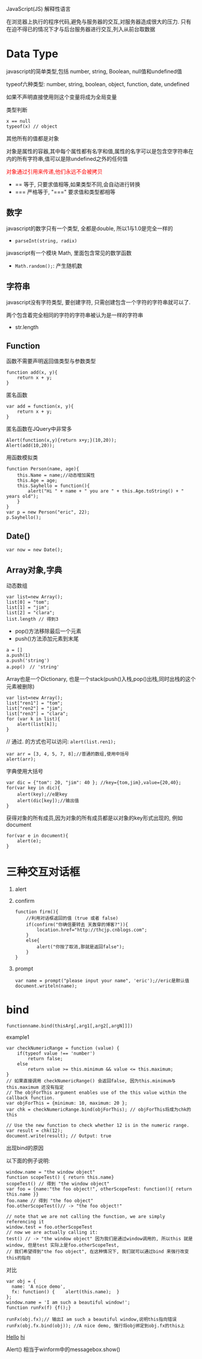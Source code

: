 JavaScript(JS) 解释性语言

在浏览器上执行的程序代码,避免与服务器的交互,对服务器造成很大的压力.
只有在迫不得已的情况下才与后台服务器进行交互,列入从前台取数据

# Data Type
javascript的简单类型,包括 number, string, Boolean, null值和undefined值

typeof六种类型:
number, string, boolean, object, function, date, undefined

如果不声明直接使用则这个变量将成为全局变量


类型判断
```
x == null
typeof(x) // object
```

其他所有的值都是对象

对象是属性的容器,其中每个属性都有名字和值,属性的名字可以是包含空字符串在内的所有字符串,值可以是除undefined之外的任何值

<font color="red">对象通过引用来传递,他们永远不会被拷贝</font>

- == 等于, 只要求值相等,如果类型不同,会自动进行转换
- === 严格等于, "===" 要求值和类型都相等

## 数字
javascript的数字只有一个类型, 全都是double, 所以1与1.0是完全一样的

- `parseInt(string, radix)`

javascript有一个模块 Math, 里面包含常见的数学函数

- `Math.random();`: 产生随机数

## 字符串
javascript没有字符类型, 要创建字符, 只需创建包含一个字符的字符串就可以了.

两个包含着完全相同的字符的字符串被认为是一样的字符串

- str.length

## Function
函数不需要声明返回值类型与参数类型
```
function add(x, y){
	return x + y;
}
```

匿名函数
```
var add = function(x, y){
	return x + y;
}
```

匿名函数在JQuery中非常多
```
Alert(function(x,y){return x+y;}(10,20));
Alert(add(10,20));
```

用函数模拟类
```
function Person(name, age){
	this.Name = name;//动态增加属性
	this.Age = age;
	this.Sayhello = function(){
		alert("Hi " + name + " you are " + this.Age.toString() + " years old");
	}
}
var p = new Person("eric", 22);
p.Sayhello();
```

## Date()
`var now = new Date();`

## Array对象,字典
动态数组
```
var list=new Array();
list[0] = "tom";
list[1] = "jim";
list[2] = "clara";
list.length // 得到3
```

- pop()方法移除最后一个元素
- push()方法添加元素到末尾
```
a = []
a.push(1)
a.push('string')
a.pop()　// 'string'
```

Array也是一个Dictionary, 也是一个stack(push()入栈,pop()出栈,同时出栈的这个元素被删除)
```
var list=new Array();
list["ren1"] = "tom";
list["ren2"] = "jim";
list["ren3"] = "clara";
for (var k in list){
	alert(list[k]);
}
```
// 通过. 的方式也可以访问: `alert(list.ren1);`

```
var arr = [3, 4, 5, 7, 8];//普通的数组,使用中括号
alert(arr);
```

字典使用大括号
```
var dic = {"tom": 20, "jim": 40 }; //key={tom,jim},value={20,40};
for(var key in dic){
	alert(key);//e是key
	alert(dic[key]);//输出值
}
```

获得对象的所有成员,因为对象的所有成员都是以对象的key形式出现的, 例如 document
```
for(var e in document){
	alert(e);
}
```

# 三种交互对话框

1. alert
1. confirm

	```
	function firm(){
		//利用对话框返回的值 (true 或者 false)
		if(confirm("你确信要转去 天轰穿的博客?")){
			location.href="http://thcjp.cnblogs.com";
		}
		else{
			alert("你按了取消,那就是返回false");
		}
	}
	```
1. prompt

	```
	var name = prompt("please input your name", 'eric');//eric是默认值
	document.writeln(name);
	```

# bind
`functionname.bind(thisArg[,arg1[,arg2[,argN]]])`

example1
```
var checkNumericRange = function (value) {
	if(typeof value !== 'number')
		return false;
	else
		return value >= this.minimum && value <= this.maximum;
}
// 如果直接调用 checkNumericRange() 会返回false, 因为this.minimum与this.maximum 还没有指定
// The objForThis argument enables use of the this value within the callback function.
var objForThis = {minimum: 10, maximum: 20 };
var chk = checkNumericRange.bind(objForThis); // objForThis将成为chk的this

// Use the new function to check whether 12 is in the numeric range.
var result = chk(12);
document.write(result); // Output: true
```

出现bind的原因

以下面的例子说明:
```
window.name = "the window object"
function scopeTest() { return this.name}
scopeTest() // 得到 "the window object"
var foo = {name:"the foo object!", otherScopeTest: function(){ return this.name }}
foo.name // 得到 "the foo object"
foo.otherScopeTest()// -> "the foo object!"

// note that we are not calling the function, we are simply referencing it
window.test = foo.otherScopeTest
// now we are actually calling it:
test() // -> "the window object" 因为我们是通过window调用的, 所以this 就是window, 但是test 实际上是foo.otherScopeTest, 
// 我们希望得到"the foo object", 在这种情况下, 我们就可以通过bind 来强行改变this的指向
```

对比
```
var obj = {
  name: 'A nice demo',
  fx: function() {    alert(this.name);  }
};
window.name = 'I am such a beautiful window!';
function runFx(f) {f();}

runFx(obj.fx);// 输出I am such a beautiful window,说明this指向错误
runFx(obj.fx.bind(obj)); //A nice demo, 强行将obj绑定到obj.fx的this上
```

<a href="javascript:alert('hello')">Hello</a>
<a href="HTMLPageTable.htm" onclick="alert('888')">hi</a>

Alert() 相当于winform中的messagebox.show()
<script type="text/javascript" src="common.js"></script>

